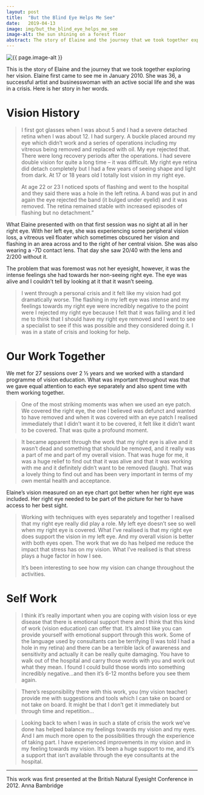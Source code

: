 ```yaml
---
layout: post
title:  "But the Blind Eye Helps Me See"
date:   2019-04-13
image: img/but_the_blind_eye_helps_me_see
image-alt: the sun shining on a forest floor
abstract: The story of Elaine and the journey that we took together exploring her vision. Elaine first came to see me in January 2010. She was 36, a successful artist and businesswoman with an active social life and she was in a crisis.
---
```

<img class="post-image" src="/{{ page.image | bust_cache }}" alt="{{ page.image-alt }}"/>

This is the story of Elaine and the journey that we took together exploring her vision. Elaine first came to see me in January 2010. She was 36, a successful artist and businesswoman with an active social life and she was in a crisis. Here is her story in her words.

# Vision History

> I first got glasses when I was about 5 and I had a severe detached retina when I was about 12. I had surgery. A buckle placed around my eye which didn’t work and a series of operations including my vitreous being removed and replaced with oil. My eye rejected that. There were long recovery periods after the operations. I had severe double vision for quite a long time – it was difficult. My right eye retina did detach completely but I had a few years of seeing shape and light from dark. At 17 or 18 years old I totally lost vision in my right eye.
>  
> At age 22 or 23 I noticed spots of flashing and went to the hospital and they said there was a hole in the left retina. A band was put in and again the eye rejected the band (it bulged under eyelid) and it was removed. The retina remained stable with increased episodes of flashing but no detachment.”

What Elaine presented with on that first session was no sight at all in her right eye. With her left eye, she was experiencing some peripheral vision loss, a vitreous veil floater which sometimes obscured her vision and flashing in an area across and to the right of her central vision. She was also wearing a -7D contact lens. That day she saw 20/40 with the lens and 2/200 without it.

The problem that was foremost was not her eyesight, however, it was the intense feelings she had towards her non-seeing right eye. The eye was alive and I couldn’t tell by looking at it that it wasn’t seeing.

> I went through a personal crisis and it felt like my vision had got dramatically worse. The flashing in my left eye was intense and my feelings towards my right eye were incredibly negative to the point were I rejected my right eye because I felt that it was failing and it led me to think that I should have my right eye removed and I went to see a specialist to see if this was possible and they considered doing it. I was in a state of crisis and looking for help.

# Our Work Together

We met for 27 sessions over 2 ½ years and we worked with a standard programme of vision education. What was important throughout was that we gave equal attention to each eye separately and also spent time with them working together.

> One of the most striking moments was when we used an eye patch. We covered the right eye, the one I believed was defunct and wanted to have removed and when it was covered with an eye patch I realised immediately that I didn’t want it to be covered, it felt like it didn’t want to be covered. That was quite a profound moment.

> It became apparent through the work that my right eye is alive and it wasn’t dead and something that should be removed, and it really was a part of me and part of my overall vision. That was huge for me, it was a huge relief to find out that it was alive and that it was working with me and it definitely didn’t want to be removed (laugh). That was a lovely thing to find out and has been very important in terms of my own mental health and acceptance.

Elaine’s vision measured on an eye chart got better when her right eye was included. Her right eye needed to be part of the picture for her to have access to her best sight.

> Working with techniques with eyes separately and together I realised that my right eye really did play a role. My left eye doesn’t see so well when my right eye is covered. What I’ve realised is that my right eye does support the vision in my left eye. And my overall vision is better with both eyes open. The work that we do has helped me reduce the impact that stress has on my vision. What I’ve realised is that stress plays a huge factor in how I see.
>  
> It’s been interesting to see how my vision can change throughout the activities.

 
# Self Work

> I think it’s really important when you are coping with vision loss or eye disease that there is emotional support there and I think that this kind of work (vision education) can offer that. It’s almost like you can provide yourself with emotional support through this work. Some of the language used by consultants can be terrifying (I was told I had a hole in my retina) and there can be a terrible lack of awareness and sensitivity and actually it can be really quite damaging. You have to walk out of the hospital and carry those words with you and work out what they mean. I found I could build those words into something incredibly negative…and then it’s 6-12 months before you see them again.

> There’s responsibility there with this work, you (my vision teacher) provide me with suggestions and tools which I can take on board or not take on board. It might be that I don’t get it immediately but through time and repetition…

> Looking back to when I was in such a state of crisis the work we’ve done has helped balance my feelings towards my vision and my eyes. And I am much more open to the possibilities through the experience of taking part. I have experienced improvements in my vision and in my feeling towards my vision. It’s been a huge support to me, and it’s a support that isn’t available through the eye consultants at the hospital.

---

This work was first presented at the British Natural Eyesight Conference in 2012. Anna Bambridge
